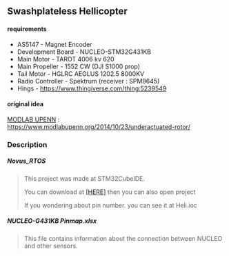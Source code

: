 ## Swashplateless Hellicopter

#### requirements

+ AS5147 - Magnet Encoder
+ Development Board - NUCLEO-STM32G431KB
+ Main Motor - TAROT 4006 kv 620
+ Main Propeller - 1552 CW (DJI S1000 prop)
+ Tail Motor - HGLRC AEOLUS 1202.5 8000KV
+ Radio Controller - Spektrum (receiver : SPM9645)
+ Hings - https://www.thingiverse.com/thing:5239549



#### original idea

[MODLAB UPENN](http://www.modlabupenn.org/) : https://www.modlabupenn.org/2014/10/23/underactuated-rotor/



### Description

##### Novus_RTOS

> This project was made at STM32CubeIDE.
>
> You can download at [[HERE]](https://www.st.com/en/development-tools/stm32cubeide.html) then you can also open project 
>
> If you wondering about pin number. you can see it at Heli.ioc



##### NUCLEO-G431KB Pinmap.xlsx

> This file contains information about the connection between NUCLEO and other sensors.